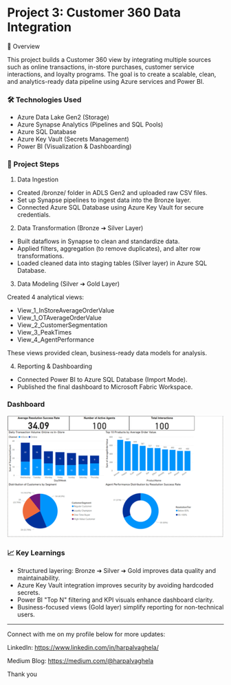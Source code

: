 # Project 3: Customer 360 Data Integration

📌 Overview

This project builds a Customer 360 view by integrating multiple sources such as online transactions, in-store purchases, customer service interactions, and loyalty programs.
The goal is to create a scalable, clean, and analytics-ready data pipeline using Azure services and Power BI.

### 🛠️ Technologies Used

- Azure Data Lake Gen2 (Storage)
- Azure Synapse Analytics (Pipelines and SQL Pools)
- Azure SQL Database
- Azure Key Vault (Secrets Management)
- Power BI (Visualization & Dashboarding)

### 🧩 Project Steps

1. Data Ingestion

- Created /bronze/ folder in ADLS Gen2 and uploaded raw CSV files.
- Set up Synapse pipelines to ingest data into the Bronze layer. 
- Connected Azure SQL Database using Azure Key Vault for secure credentials.

2. Data Transformation (Bronze ➔ Silver Layer)
   
- Built dataflows in Synapse to clean and standardize data.
- Applied filters, aggregation (to remove duplicates), and alter row transformations.
- Loaded cleaned data into staging tables (Silver layer) in Azure SQL Database.

3. Data Modeling (Silver ➔ Gold Layer)

Created 4 analytical views:

- View_1_InStoreAverageOrderValue
- View_1_OTAverageOrderValue
- View_2_CustomerSegmentation
- View_3_PeakTimes
- View_4_AgentPerformance

These views provided clean, business-ready data models for analysis.

4. Reporting & Dashboarding

- Connected Power BI to Azure SQL Database (Import Mode).
- Published the final dashboard to Microsoft Fabric Workspace.

### Dashboard
![Dashboard](./Dashboard.png)

### 📈 Key Learnings

- Structured layering: Bronze ➔ Silver ➔ Gold improves data quality and maintainability.
- Azure Key Vault integration improves security by avoiding hardcoded secrets.
- Power BI "Top N" filtering and KPI visuals enhance dashboard clarity.
- Business-focused views (Gold layer) simplify reporting for non-technical users.

---------------------------------------------------------

Connect with me on my profile below for more updates:

LinkedIn: https://www.linkedin.com/in/harpalvaghela/

Medium Blog: https://medium.com/@harpalvaghela

Thank you
